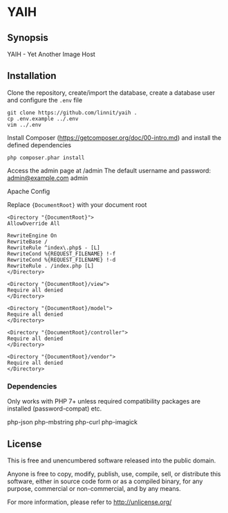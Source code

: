 # YAIH

## Synopsis

YAIH - Yet Another Image Host

## Installation

Clone the repository, create/import the database, create a database user and configure the `.env` file

    git clone https://github.com/linnit/yaih .
    cp .env.example ../.env
    vim ../.env

Install Composer (https://getcomposer.org/doc/00-intro.md) and install the defined dependencies

    php composer.phar install

Access the admin page at /admin
The default username and password:
admin@example.com
admin

Apache Config

Replace `{DocumentRoot}` with your document root

```
<Directory "{DocumentRoot}">
AllowOverride All

RewriteEngine On
RewriteBase /
RewriteRule ^index\.php$ - [L]
RewriteCond %{REQUEST_FILENAME} !-f
RewriteCond %{REQUEST_FILENAME} !-d
RewriteRule . /index.php [L]
</Directory>

<Directory "{DocumentRoot}/view">
Require all denied
</Directory>

<Directory "{DocumentRoot}/model">
Require all denied
</Directory>

<Directory "{DocumentRoot}/controller">
Require all denied
</Directory>

<Directory "{DocumentRoot}/vendor">
Require all denied
</Directory>
```

### Dependencies

Only works with PHP 7+ unless required compatibility packages are installed (password-compat) etc.

php-json php-mbstring php-curl php-imagick

## License

This is free and unencumbered software released into the public domain.

Anyone is free to copy, modify, publish, use, compile, sell, or
distribute this software, either in source code form or as a compiled
binary, for any purpose, commercial or non-commercial, and by any
means.

For more information, please refer to <http://unlicense.org/>
